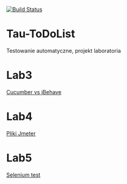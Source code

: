 

[![Build Status](https://travis-ci.org/GrzegorzFryger/Tau-ToDoList.svg?branch=master)](https://travis-ci.org/GrzegorzFryger/Tau-ToDoList)

# Tau-ToDoList
Testowanie automatyczne, projekt laboratoria 

# Lab3
[Cucumber vs jBehave](https://github.com/GrzegorzFryger/Tau-ToDoList/blob/master/src/test/java/bdd/Cucumber-vs-jBehave.md)

# Lab4
[Pliki Jmeter](https://github.com/GrzegorzFryger/Tau-ToDoList/tree/master/src/test/jmeter)

# Lab5
[Selenium test](https://github.com/GrzegorzFryger/Tau-ToDoList/tree/master/src/test/java/selenium)
